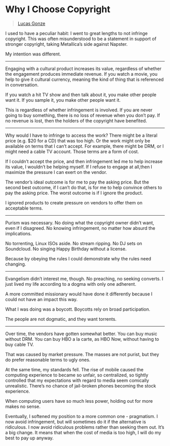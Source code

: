# Why I Choose Copyright

> [Lucas Gonze](../appendix/attributions.html#lucas-gonze)

<p>I used to have a peculiar habit: I went to great lengths to not
infringe copyright. This was often misunderstood to be a statement in
support of stronger copyright, taking Metallica’s side against
Napster.</p>

<p>My intention was different.</p>

<hr />

<p>Engaging with a cultural product increases its value, regardless of
whether the engagement produces immediate revenue. If you watch a
movie, you help to give it cultural currency, meaning the kind of
thing that is referenced in conversation.</p>

<p>If you watch a hit TV show and then talk about it, you make other
people want it. If you sample it, you make other people want it.</p>

<p>This is regardless of whether infringement is involved. If you are
never going to buy something, there is no loss of revenue when you
don’t pay. If no revenue is lost, then the holders of the copyright
have benefited.</p>

<hr />

<p>Why would I have to infringe to access the work? There might be a
literal price (e.g. $20 for a CD) that was too high. Or the work might
only be available on terms that I can’t accept. For example, there
might be DRM, or I might need a cable TV account. Those terms are a
form of cost.</p>

<p>If I couldn’t accept the price, and then infringement led me to help
increase its value, I wouldn’t be helping myself. If I refuse to
engage at all,then I maximize the pressure I can exert on the vendor.</p>

<p>The vendor’s ideal outcome is for me to pay the asking price. But the
second best outcome, if I can’t do that, is for me to help convince
others to pay the asking price. The worst outcome is if I ignore the
product.</p>

<p>I ignored products to create pressure on vendors to offer them on
acceptable terms.</p>

<hr />

<p>Purism was necessary. No doing what the copyright owner didn’t want,
even if I disagreed. No knowing infringement, no matter how absurd the
implications.</p>

<p>No torrenting, Linux ISOs aside. No stream ripping. No DJ sets on
Soundcloud. No singing Happy Birthday without a license.</p>

<p>Because by obeying the rules I could demonstrate why the rules need
changing.</p>

<hr />

<p>Evangelism didn’t interest me, though. No preaching, no seeking
converts. I just lived my life according to a dogma with only one
adherent.</p>

<p>A more committed missionary would have done it differently because I
could not have an impact this way.</p>

<p>What I was doing was a boycott. Boycotts rely on broad participation.</p>

<p>The people are not dogmatic, and they want torrents.</p>

<hr />

<p>Over time, the vendors have gotten somewhat better. You can buy music
without DRM. You can buy HBO a la carte, as HBO Now, without having to
buy cable TV.</p>

<p>That was caused by market pressure. The masses are not purist, but
they do prefer reasonable terms to ugly ones.</p>

<p>At the same time, my standards fell. The rise of mobile caused the
computing experience to became so unfair, so centralized, so tightly
controlled that my expectations with regard to media seem comically
unrealistic. There’s no chance of jail-broken phones becoming the
stock experience.</p>

<p>When computing users have so much less power, holding out for more
makes no sense.</p>

<p>Eventually, I softened my position to a more common one -
pragmatism. I now avoid infringement, but will sometimes do it if the
alternative is ridiculous. I now avoid ridiculous problems rather than
seeking them out. It’s a big change. It means that when the cost of
media is too high, I will do my best to pay up anyway.</p>
